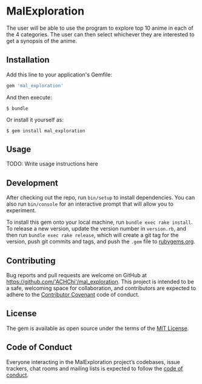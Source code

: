 # MalExploration

The user will be able to use the program to explore top 10 anime in each of the 4 categories. The user can then select whichever they are interested to get a synopsis of the anime.

## Installation

Add this line to your application's Gemfile:

```ruby
gem 'mal_exploration'
```

And then execute:

    $ bundle

Or install it yourself as:

    $ gem install mal_exploration

## Usage

TODO: Write usage instructions here

## Development

After checking out the repo, run `bin/setup` to install dependencies. You can also run `bin/console` for an interactive prompt that will allow you to experiment.

To install this gem onto your local machine, run `bundle exec rake install`. To release a new version, update the version number in `version.rb`, and then run `bundle exec rake release`, which will create a git tag for the version, push git commits and tags, and push the `.gem` file to [rubygems.org](https://rubygems.org).

## Contributing

Bug reports and pull requests are welcome on GitHub at https://github.com/'ACHChi'/mal_exploration. This project is intended to be a safe, welcoming space for collaboration, and contributors are expected to adhere to the [Contributor Covenant](http://contributor-covenant.org) code of conduct.

## License

The gem is available as open source under the terms of the [MIT License](https://opensource.org/licenses/MIT).

## Code of Conduct

Everyone interacting in the MalExploration project’s codebases, issue trackers, chat rooms and mailing lists is expected to follow the [code of conduct](https://github.com/'ACHChi'/mal_exploration/blob/master/CODE_OF_CONDUCT.md).
